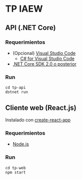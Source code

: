 # TP IAEW

## API (.NET Core)

### Requerimientos
* (Opcional) [Visual Studio Code](https://code.visualstudio.com/download)
    * [C# for Visual Studio Code](https://marketplace.visualstudio.com/items?itemName=ms-vscode.csharp)
* [.NET Core SDK 2.0 o posterior](https://www.microsoft.com/net/download/windows)

### Run
```
cd tp-api
dotnet run
```

## Cliente web (React.js)
Instalado con [create-react-app](https://github.com/facebook/create-react-app)

### Requerimientos
* [Node.js](https://nodejs.org/es/)

### Run
```
cd tp-web
npm start
```


